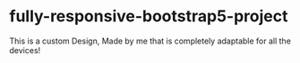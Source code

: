# fully-responsive-bootstrap5-project
This is a custom Design, Made by me that is completely adaptable for all the devices!
